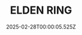 ---
title: "ELDEN RING"
id: 1245620
date: 2025-02-28T00:00:05.525Z
link: games/steam/recent/elden-ring
image: http://media.steampowered.com/steamcommunity/public/images/apps/1245620/b6e290dd5a92ce98f89089a207733c70c41a1871.jpg
playtime_2weeks: 118
playtime_forever: 15315
playtime_windows_forever: 0
playtime_mac_forever: 0
playtime_linux_forever: 15315
playtime_deck_forever: 15315
---
